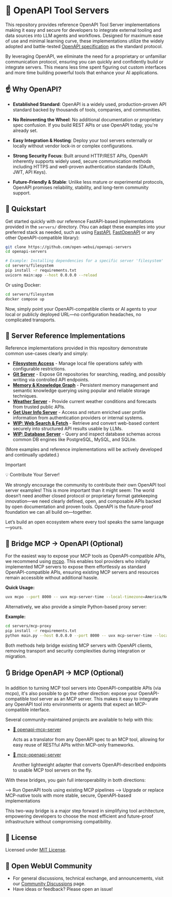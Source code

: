 # 🌟 OpenAPI Tool Servers

This repository provides reference OpenAPI Tool Server implementations making it easy and secure for developers to integrate external tooling and data sources into LLM agents and workflows. Designed for maximum ease of use and minimal learning curve, these implementations utilize the widely adopted and battle-tested [OpenAPI specification](https://www.openapis.org/) as the standard protocol.

By leveraging OpenAPI, we eliminate the need for a proprietary or unfamiliar communication protocol, ensuring you can quickly and confidently build or integrate servers. This means less time spent figuring out custom interfaces and more time building powerful tools that enhance your AI applications.

## ☝️ Why OpenAPI?

- **Established Standard**: OpenAPI is a widely used, production-proven API standard backed by thousands of tools, companies, and communities.

- **No Reinventing the Wheel**: No additional documentation or proprietary spec confusion. If you build REST APIs or use OpenAPI today, you're already set.

- **Easy Integration & Hosting**: Deploy your tool servers externally or locally without vendor lock-in or complex configurations.

- **Strong Security Focus**: Built around HTTP/REST APIs, OpenAPI inherently supports widely used, secure communication methods including HTTPS and well-proven authentication standards (OAuth, JWT, API Keys).

- **Future-Friendly & Stable**: Unlike less mature or experimental protocols, OpenAPI promises reliability, stability, and long-term community support.

## 🚀 Quickstart

Get started quickly with our reference FastAPI-based implementations provided in the `servers/` directory. (You can adapt these examples into your preferred stack as needed, such as using [FastAPI](https://fastapi.tiangolo.com/), [FastOpenAPI](https://github.com/mr-fatalyst/fastopenapi) or any other OpenAPI-compatible library):

```bash
git clone https://github.com/open-webui/openapi-servers
cd openapi-servers

# Example: Installing dependencies for a specific server 'filesystem'
cd servers/filesystem
pip install -r requirements.txt
uvicorn main:app --host 0.0.0.0 --reload
```

Or using Docker:

```bash
cd servers/filesystem
docker compose up
```

Now, simply point your OpenAPI-compatible clients or AI agents to your local or publicly deployed URL—no configuration headaches, no complicated transports.

## 📂 Server Reference Implementations

Reference implementations provided in this repository demonstrate common use-cases clearly and simply:

- [**Filesystem Access**](servers/filesystem) - Manage local file operations safely with configurable restrictions.
- [**Git Server**](servers/git) - Expose Git repositories for searching, reading, and possibly writing via controlled API endpoints.
- [**Memory & Knowledge Graph**](servers/memory) - Persistent memory management and semantic knowledge querying using popular and reliable storage techniques.
- [**Weather Server**](servers/weather) - Provide current weather conditions and forecasts from trusted public APIs.
- [**Get User Info Server**](servers/get-user-info) - Access and return enriched user profile information from authentication providers or internal systems.
- [**WIP: Web Search & Fetch**](servers/web-search) - Retrieve and convert web-based content securely into structured API results usable by LLMs.
- [**WIP: Database Server**](servers/database) - Query and inspect database schemas across common DB engines like PostgreSQL, MySQL, and SQLite.


(More examples and reference implementations will be actively developed and continually updated.)


> [!IMPORTANT]  
> 💡 Contribute Your Server!
> 
> We strongly encourage the community to contribute their own OpenAPI tool server examples! This is more important than it might seem: The world doesn’t need another closed protocol or proprietary format gatekeeping innovation—we need clearly defined, open, and composable APIs backed by open documentation and proven tools. OpenAPI is the future-proof foundation we can all build on—together.
> 
> Let’s build an open ecosystem where every tool speaks the same language—yours.

## 🔌 Bridge MCP → OpenAPI (Optional)

For the easiest way to expose your MCP tools as OpenAPI-compatible APIs, we recommend using [mcpo](https://github.com/open-webui/mcpo). This enables tool providers who initially implemented MCP servers to expose them effortlessly as standard OpenAPI-compatible APIs, ensuring existing MCP servers and resources remain accessible without additional hassle.

**Quick Usage:**
```bash
uvx mcpo --port 8000 -- uvx mcp-server-time --local-timezone=America/New_York
```

Alternatively, we also provide a simple Python-based proxy server:

**Example:**
```bash
cd servers/mcp-proxy
pip install -r requirements.txt
python main.py --host 0.0.0.0 --port 8000 -- uvx mcp-server-time --local-timezone=America/New_York
```

Both methods help bridge existing MCP servers with OpenAPI clients, removing transport and security complexities during integration or migration.

## 🔃 Bridge OpenAPI → MCP (Optional)

In addition to turning MCP tool servers into OpenAPI-compatible APIs (via mcpo), it's also possible to go the other direction: expose your OpenAPI-compatible tool server as an MCP server. This makes it easy to integrate any OpenAPI tool into environments or agents that expect an MCP-compatible interface.

Several community-maintained projects are available to help with this:

- [🌉 openapi-mcp-server](https://github.com/janwilmake/openapi-mcp-server)

  Acts as a translator from any OpenAPI spec to an MCP tool, allowing for easy reuse of RESTful APIs within MCP-only frameworks.

- [🔁 mcp-openapi-server](https://github.com/ivo-toby/mcp-openapi-server)

  Another lightweight adapter that converts OpenAPI-described endpoints to usable MCP tool servers on the fly.

With these bridges, you gain full interoperability in both directions:

⟶ Run OpenAPI tools using existing MCP pipelines
⟶ Upgrade or replace MCP-native tools with more stable, secure, OpenAPI-based implementations

This two-way bridge is a major step forward in simplifying tool architecture, empowering developers to choose the most efficient and future-proof infrastructure without compromising compatibility.

## 📜 License

Licensed under [MIT License](LICENSE).

## 🌱 Open WebUI Community  

- For general discussions, technical exchange, and announcements, visit our [Community Discussions](https://github.com/open-webui/openapi-servers/discussions) page.
- Have ideas or feedback? Please open an issue!
